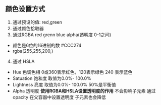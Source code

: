 ## 颜色设置方式
1. 通过预设的值: red,green
2. 通过颜色拾取器
3. 通过RGBA  red grenn blue alpha(透明度  0-1之间)
  - 颜色是6位的16进制的数 #CCC274 
  - rgba(255,255,200,)
4. 通过 HSLA 
  -  Hue 色调色相 0或360表示红色，120表示绿色 240 表示蓝色
  - Satuation  饱和度  取值为0.0%- 100.0%
  - Lightness 亮度 取值为0.0%- 100.0% 50%是平衡值
  - Alpha  透明度 
**使用RGBA和HSLA设置透明度的作用**
  不会影响子元素
  通过opacity 在父容器中设置透明度 子元素也会降低